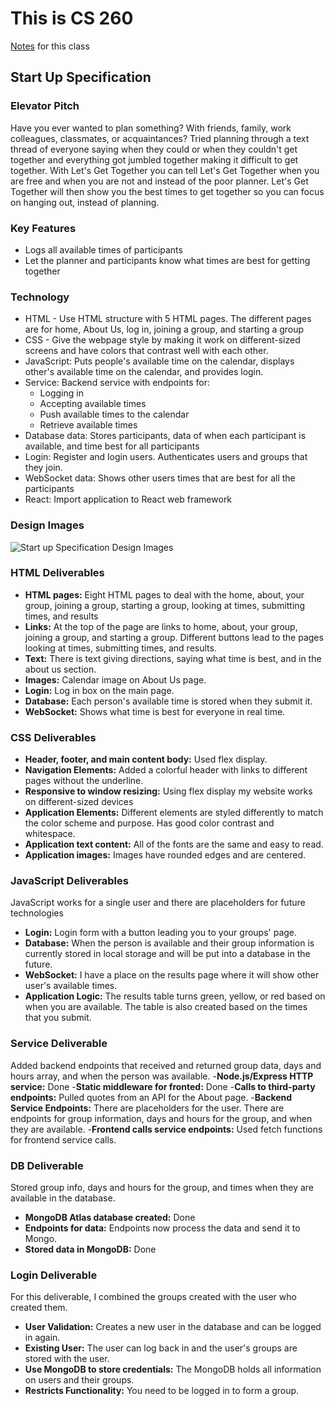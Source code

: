 # This is CS 260
[Notes](https://github.com/MarySeeley/cs260Fall2023/blob/main/notes.md) for this class

## Start Up Specification
### Elevator Pitch
Have you ever wanted to plan something? With friends, family, work colleagues, classmates, or acquaintances? Tried planning through a text thread of everyone saying when they could or when they couldn't get together and everything got jumbled together making it difficult to get together. With Let's Get Together you can tell Let's Get Together when you are free and when you are not and instead of the poor planner. Let's Get Together will then show you the best times to get together so you can focus on hanging out, instead of planning.

### Key Features
- Logs all available times of participants
- Let the planner and participants know what times are best for getting together

### Technology
- HTML - Use HTML structure with 5 HTML pages. The different pages are for home, About Us, log in, joining a group, and starting a group
- CSS - Give the webpage style by making it work on different-sized screens and have colors that contrast well with each other.
- JavaScript: Puts people's available time on the calendar, displays other's available time on the calendar, and provides login.
- Service: Backend service with endpoints for:
  - Logging in
  - Accepting available times
  - Push available times to the calendar
  - Retrieve available times
- Database data: Stores participants, data of when each participant is available, and time best for all participants
- Login: Register and login users. Authenticates users and groups that they join.
- WebSocket data: Shows other users times that are best for all the participants
- React: Import application to React web framework

### Design Images
![Start up Specification Design Images](https://github.com/MarySeeley/cs260Fall2023/assets/128410544/b63a26be-f03a-4bda-a52b-debdbefc2e9a)

### HTML Deliverables
- **HTML pages:** Eight HTML pages to deal with the home, about, your group, joining a group, starting a group, looking at times, submitting times, and results
- **Links:** At the top of the page are links to home, about, your group, joining a group, and starting a group. Different buttons lead to the pages looking at times, submitting times, and results.
- **Text:** There is text giving directions, saying what time is best, and in the about us section.
- **Images:** Calendar image on About Us page.
- **Login:** Log in box on the main page.
- **Database:** Each person's available time is stored when they submit it.
- **WebSocket:** Shows what time is best for everyone in real time.

### CSS Deliverables
- **Header, footer, and main content body:** Used flex display.
- **Navigation Elements:** Added a colorful header with links to different pages without the underline.
- **Responsive to window resizing:** Using flex display my website works on different-sized devices
- **Application Elements:** Different elements are styled differently to match the color scheme and purpose. Has good color contrast and whitespace.
- **Application text content:** All of the fonts are the same and easy to read.
- **Application images:** Images have rounded edges and are centered.

### JavaScript Deliverables
JavaScript works for a single user and there are placeholders for future technologies
- **Login:** Login form with a button leading you to your groups' page.
- **Database:** When the person is available and their group information is currently stored in local storage and will be put into a database in the future.
- **WebSocket:** I have a place on the results page where it will show other user's available times.
- **Application Logic:** The results table turns green, yellow, or red based on when you are available. The table is also created based on the times that you submit.

### Service Deliverable
Added backend endpoints that received and returned group data, days and hours array, and when the person was available.
-**Node.js/Express HTTP service:** Done
-**Static middleware for fronted:** Done
-**Calls to third-party endpoints:** Pulled quotes from an API for the About page.
-**Backend Service Endpoints:** There are placeholders for the user. There are endpoints for group information, days and hours for the group, and when they are available.
-**Frontend calls service endpoints:** Used fetch functions for frontend service calls.

### DB Deliverable
Stored group info, days and hours for the group, and times when they are available in the database.
- **MongoDB Atlas database created:** Done
- **Endpoints for data:** Endpoints now process the data and send it to Mongo.
- **Stored data in MongoDB:** Done

### Login Deliverable
For this deliverable, I combined the groups created with the user who created them.
- **User Validation:** Creates a new user in the database and can be logged in again.
- **Existing User:** The user can log back in and the user's groups are stored with the user.
- **Use MongoDB to store credentials:** The MongoDB holds all information on users and their groups.
- **Restricts Functionality:** You need to be logged in to form a group.
